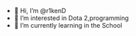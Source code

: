 - 👋 Hi, I’m @r1kenD
- 👀 I’m interested in Dota 2,programming
- 🌱 I’m currently learning in the School
<!---
r1kenD/r1kenD is a ✨ special ✨ repository because its `README.md` (this file) appears on your GitHub profile.
You can click the Preview link to take a look at your changes.
--->
